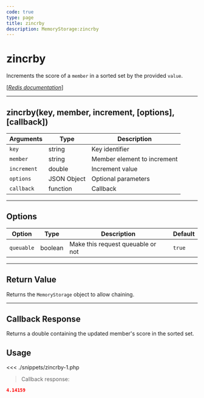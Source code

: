 ```yaml
---
code: true
type: page
title: zincrby
description: MemoryStorage:zincrby
---
```


# zincrby

Increments the score of a `member` in a sorted set by the provided `value`.

[[_Redis documentation_]](https://redis.io/commands/zincrby)

---

## zincrby(key, member, increment, [options], [callback])

| Arguments   | Type        | Description                 |
| ----------- | ----------- | --------------------------- |
| `key`       | string      | Key identifier              |
| `member`    | string      | Member element to increment |
| `increment` | double      | Increment value             |
| `options`   | JSON Object | Optional parameters         |
| `callback`  | function    | Callback                    |

---

## Options

| Option     | Type    | Description                       | Default |
| ---------- | ------- | --------------------------------- | ------- |
| `queuable` | boolean | Make this request queuable or not | `true`  |

---

## Return Value

Returns the `MemoryStorage` object to allow chaining.

---

## Callback Response

Returns a double containing the updated member's score in the sorted set.

## Usage

<<< ./snippets/zincrby-1.php

> Callback response:

```json
4.14159
```
